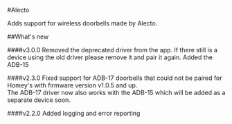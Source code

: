 #Alecto

Adds support for wireless doorbells made by Alecto.

##What's new

####v3.0.0
Removed the deprecated driver from the app. If there still is a device using the old driver please remove it and pair it again.
Added the ADB-15

####v2.3.0
Fixed support for ADB-17 doorbells that could not be paired for Homey's with firmware version v1.0.5 and up.<br/>
The ADB-17 driver now also works with the ADB-15 which will be added as a separate device soon.

####v2.2.0
Added logging and error reporting
